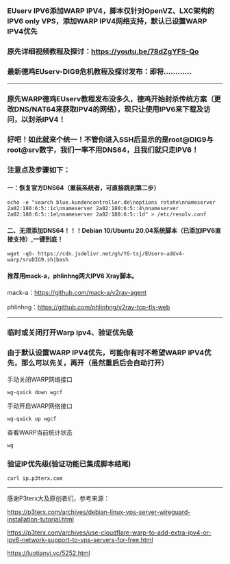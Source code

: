 
### EUserv IPV6添加WARP IPV4，脚本仅针对OpenVZ、LXC架构的IPV6 only VPS，添加WARP IPV4网络支持，默认已设置WARP IPV4优先

### 原先详细视频教程及探讨：https://youtu.be/78dZgYFS-Qo

### 最新德鸡EUserv-DIG9危机教程及探讨发布：即将…………

-------------------------------------------------------------------------------------------------------
### 原先WARP德鸡EUserv教程发布没多久，德鸡开始封杀传统方案（更改DNS/NAT64来获取IPV4的网络），现只让使用IPV6来下载及访问，以封杀IPV4！

### 好吧！如此就来个统一！不管你进入SSH后显示的是root@DIG9与root@srv数字，我们一率不用DNS64，且我们就只走IPV6！

### 注意点及步骤如下：

#### 一：恢复官方DNS64（重装系统者，可直接跳到第二步）
```
echo -e "search blue.kundencontroller.de\noptions rotate\nnameserver 2a02:180:6:5::1c\nnameserver 2a02:180:6:5::4\nnameserver 2a02:180:6:5::1e\nnameserver 2a02:180:6:5::1d" > /etc/resolv.conf
```

#### 二、无须添加DNS64！！！Debian 10/Ubuntu 20.04系统脚本（已添加IPV6直接支持）,一键到底！
```
wget -qO- https://cdn.jsdelivr.net/gh/YG-tsj/EUserv-addv4-warp/srvDIG9.sh|bash
```

#### 推荐用mack-a，phlinhng两大IPV6 Xray脚本。

mack-a：https://github.com/mack-a/v2ray-agent

phlinhng：https://github.com/phlinhng/v2ray-tcp-tls-web

------------------------------------------------------------------------------------------------------------- 
 
### 临时或关闭打开Warp ipv4、验证优先级

### 由于默认设置WARP IPV4优先，可能你有时不希望WARP IPV4优先，那么可以先关，再开（虽然重启后会自动打开）

手动关闭WARP网络接口
```
wg-quick down wgcf
```

手动开启WARP网络接口 
```
wg-quick up wgcf
```

查看WARP当前统计状态
```
wg
```

### 验证IP优先级(验证功能已集成脚本结尾)
```
curl ip.p3terx.com
```

---------------------------------------------------------------------------------------------------------------------

感谢P3terx大及原创者们，参考来源：
 
https://p3terx.com/archives/debian-linux-vps-server-wireguard-installation-tutorial.html

https://p3terx.com/archives/use-cloudflare-warp-to-add-extra-ipv4-or-ipv6-network-support-to-vps-servers-for-free.html

https://luotianyi.vc/5252.html
